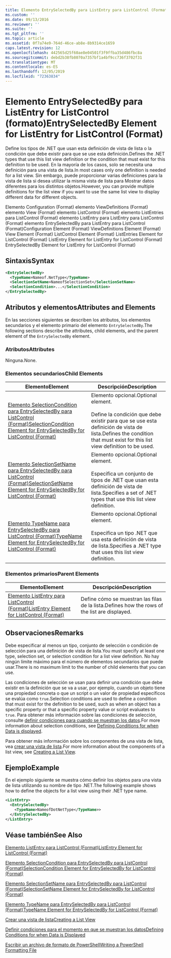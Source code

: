 ```yaml
---
title: Elemento EntrySelectedBy para ListEntry para ListControl (Format) | Microsoft Docs
ms.custom: ''
ms.date: 09/13/2016
ms.reviewer: ''
ms.suite: ''
ms.tgt_pltfrm: ''
ms.topic: article
ms.assetid: 0f7a74e9-764d-46ce-ab8e-8b9314ce1659
caps.latest.revision: 12
ms.openlocfilehash: 442565d25f60ae8e04501f3f9ffba35d486fbc8a
ms.sourcegitcommit: debd2b38fb8070a7357bf1a4bf9cc736f3702f31
ms.translationtype: MT
ms.contentlocale: es-ES
ms.lasthandoff: 12/05/2019
ms.locfileid: "72363834"
---
```

# <a name="entryselectedby-element-for-listentry-for-listcontrol-format"></a><span data-ttu-id="3ed54-102">Elemento EntrySelectedBy para ListEntry for ListControl (formato)</span><span class="sxs-lookup"><span data-stu-id="3ed54-102">EntrySelectedBy Element for ListEntry for ListControl (Format)</span></span>

<span data-ttu-id="3ed54-103">Define los tipos de .NET que usan esta definición de vista de lista o la condición que debe existir para que se use esta definición.</span><span class="sxs-lookup"><span data-stu-id="3ed54-103">Defines the .NET types that use this list view definition or the condition that must exist for this definition to be used.</span></span> <span data-ttu-id="3ed54-104">En la mayoría de los casos, solo se necesita una definición para una vista de lista.</span><span class="sxs-lookup"><span data-stu-id="3ed54-104">In most cases only one definition is needed for a list view.</span></span> <span data-ttu-id="3ed54-105">Sin embargo, puede proporcionar varias definiciones para la vista de lista si desea utilizar la misma vista de lista para Mostrar datos diferentes para los distintos objetos.</span><span class="sxs-lookup"><span data-stu-id="3ed54-105">However, you can provide multiple definitions for the list view if you want to use the same list view to display different data for different objects.</span></span>

<span data-ttu-id="3ed54-106">Elemento Configuration (Format) elemento ViewDefinitions (Format) elemento View (Format) elemento ListControl (Format) elemento ListEntries para ListControl (Format) elemento ListEntry para ListEntry para ListControl (Format) elemento EntrySelectedBy para ListEntry para ListControl (Format)</span><span class="sxs-lookup"><span data-stu-id="3ed54-106">Configuration Element (Format) ViewDefinitions Element (Format) View Element (Format) ListControl Element (Format) ListEntries Element for ListControl (Format) ListEntry Element for ListEntry for ListControl (Format) EntrySelectedBy Element for ListEntry for ListControl (Format)</span></span>

## <a name="syntax"></a><span data-ttu-id="3ed54-107">Sintaxis</span><span class="sxs-lookup"><span data-stu-id="3ed54-107">Syntax</span></span>

```xml
<EntrySelectedBy>
  <TypeName>Nameof.NetType</TypeName>
  <SelectionSetName>NameofSelectionSet</SelectionSetName>
  <SelectionCondition>...</SelectionCondition>
</EntrySelectedBy>
```

## <a name="attributes-and-elements"></a><span data-ttu-id="3ed54-108">Atributos y elementos</span><span class="sxs-lookup"><span data-stu-id="3ed54-108">Attributes and Elements</span></span>

<span data-ttu-id="3ed54-109">En las secciones siguientes se describen los atributos, los elementos secundarios y el elemento primario del elemento `EntrySelectedBy`.</span><span class="sxs-lookup"><span data-stu-id="3ed54-109">The following sections describe the attributes, child elements, and the parent element of the `EntrySelectedBy` element.</span></span>

### <a name="attributes"></a><span data-ttu-id="3ed54-110">Atributos</span><span class="sxs-lookup"><span data-stu-id="3ed54-110">Attributes</span></span>

<span data-ttu-id="3ed54-111">Ninguna.</span><span class="sxs-lookup"><span data-stu-id="3ed54-111">None.</span></span>

### <a name="child-elements"></a><span data-ttu-id="3ed54-112">Elementos secundarios</span><span class="sxs-lookup"><span data-stu-id="3ed54-112">Child Elements</span></span>

|<span data-ttu-id="3ed54-113">Elemento</span><span class="sxs-lookup"><span data-stu-id="3ed54-113">Element</span></span>|<span data-ttu-id="3ed54-114">Descripción</span><span class="sxs-lookup"><span data-stu-id="3ed54-114">Description</span></span>|
|-------------|-----------------|
|[<span data-ttu-id="3ed54-115">Elemento SelectionCondition para EntrySelectedBy para ListControl (Format)</span><span class="sxs-lookup"><span data-stu-id="3ed54-115">SelectionCondition Element for EntrySelectedBy for ListControl  (Format)</span></span>](./selectioncondition-element-for-entryselectedby-for-listcontrol-format.md)|<span data-ttu-id="3ed54-116">Elemento opcional.</span><span class="sxs-lookup"><span data-stu-id="3ed54-116">Optional element.</span></span><br /><br /> <span data-ttu-id="3ed54-117">Define la condición que debe existir para que se use esta definición de vista de lista.</span><span class="sxs-lookup"><span data-stu-id="3ed54-117">Defines the condition that must exist for this list view definition to be used.</span></span>|
|[<span data-ttu-id="3ed54-118">Elemento SelectionSetName para EntrySelectedBy para ListControl (Format)</span><span class="sxs-lookup"><span data-stu-id="3ed54-118">SelectionSetName Element for EntrySelectedBy for ListControl (Format)</span></span>](./selectionsetname-element-for-entryselectedby-for-listcontrol-format.md)|<span data-ttu-id="3ed54-119">Elemento opcional.</span><span class="sxs-lookup"><span data-stu-id="3ed54-119">Optional element.</span></span><br /><br /> <span data-ttu-id="3ed54-120">Especifica un conjunto de tipos de .NET que usan esta definición de vista de lista.</span><span class="sxs-lookup"><span data-stu-id="3ed54-120">Specifies a set of .NET types that use this list view definition.</span></span>|
|[<span data-ttu-id="3ed54-121">Elemento TypeName para EntrySelectedBy para ListControl (Format)</span><span class="sxs-lookup"><span data-stu-id="3ed54-121">TypeName Element for EntrySelectedBy for ListControl (Format)</span></span>](./typename-element-for-entryselectedby-for-listcontrol-format.md)|<span data-ttu-id="3ed54-122">Elemento opcional.</span><span class="sxs-lookup"><span data-stu-id="3ed54-122">Optional element.</span></span><br /><br /> <span data-ttu-id="3ed54-123">Especifica un tipo .NET que usa esta definición de vista de lista.</span><span class="sxs-lookup"><span data-stu-id="3ed54-123">Specifies a .NET type that uses this list view definition.</span></span>|

### <a name="parent-elements"></a><span data-ttu-id="3ed54-124">Elementos primarios</span><span class="sxs-lookup"><span data-stu-id="3ed54-124">Parent Elements</span></span>

|<span data-ttu-id="3ed54-125">Elemento</span><span class="sxs-lookup"><span data-stu-id="3ed54-125">Element</span></span>|<span data-ttu-id="3ed54-126">Descripción</span><span class="sxs-lookup"><span data-stu-id="3ed54-126">Description</span></span>|
|-------------|-----------------|
|[<span data-ttu-id="3ed54-127">Elemento ListEntry para ListControl (Format)</span><span class="sxs-lookup"><span data-stu-id="3ed54-127">ListEntry Element for ListControl (Format)</span></span>](./listentry-element-for-listcontrol-format.md)|<span data-ttu-id="3ed54-128">Define cómo se muestran las filas de la lista.</span><span class="sxs-lookup"><span data-stu-id="3ed54-128">Defines how the rows of the list are displayed.</span></span>|

## <a name="remarks"></a><span data-ttu-id="3ed54-129">Observaciones</span><span class="sxs-lookup"><span data-stu-id="3ed54-129">Remarks</span></span>

<span data-ttu-id="3ed54-130">Debe especificar al menos un tipo, conjunto de selección o condición de selección para una definición de vista de lista.</span><span class="sxs-lookup"><span data-stu-id="3ed54-130">You must specify at least one type, selection set, or selection condition for a list view definition.</span></span> <span data-ttu-id="3ed54-131">No hay ningún límite máximo para el número de elementos secundarios que puede usar.</span><span class="sxs-lookup"><span data-stu-id="3ed54-131">There is no maximum limit to the number of child elements that you can use.</span></span>

<span data-ttu-id="3ed54-132">Las condiciones de selección se usan para definir una condición que debe existir en la definición que se va a usar, por ejemplo, cuando un objeto tiene una propiedad concreta o que un script o un valor de propiedad específicos se evalúa como `true`.</span><span class="sxs-lookup"><span data-stu-id="3ed54-132">Selection conditions are used to define a condition that must exist for the definition to be used, such as when an object has a specific property or that a specific property value or script evaluates to `true`.</span></span> <span data-ttu-id="3ed54-133">Para obtener más información sobre las condiciones de selección, consulte [definir condiciones para cuando se muestran los datos](./defining-conditions-for-displaying-data.md).</span><span class="sxs-lookup"><span data-stu-id="3ed54-133">For more information about selection conditions, see [Defining Conditions for when Data is displayed](./defining-conditions-for-displaying-data.md).</span></span>

<span data-ttu-id="3ed54-134">Para obtener más información sobre los componentes de una vista de lista, vea [crear una vista de lista](./creating-a-list-view.md).</span><span class="sxs-lookup"><span data-stu-id="3ed54-134">For more information about the components of a list view, see [Creating a List View](./creating-a-list-view.md).</span></span>

## <a name="example"></a><span data-ttu-id="3ed54-135">Ejemplo</span><span class="sxs-lookup"><span data-stu-id="3ed54-135">Example</span></span>

<span data-ttu-id="3ed54-136">En el ejemplo siguiente se muestra cómo definir los objetos para una vista de lista utilizando su nombre de tipo .NET.</span><span class="sxs-lookup"><span data-stu-id="3ed54-136">The following example shows how to define the objects for a list view using their .NET type name.</span></span>

```xml
<ListEntry>
  <EntrySelectedBy>
    <TypeName>NameofDotNetType</TypeName>>
  </EntrySelectedBy>
</ListEntry>
```

## <a name="see-also"></a><span data-ttu-id="3ed54-137">Véase también</span><span class="sxs-lookup"><span data-stu-id="3ed54-137">See Also</span></span>

[<span data-ttu-id="3ed54-138">Elemento ListEntry para ListControl (Format)</span><span class="sxs-lookup"><span data-stu-id="3ed54-138">ListEntry Element for ListControl (Format)</span></span>](./listentry-element-for-listcontrol-format.md)

[<span data-ttu-id="3ed54-139">Elemento SelectionCondition para EntrySelectedBy para ListControl (Format)</span><span class="sxs-lookup"><span data-stu-id="3ed54-139">SelectionCondition Element for EntrySelectedBy for ListControl (Format)</span></span>](./selectioncondition-element-for-entryselectedby-for-listcontrol-format.md)

[<span data-ttu-id="3ed54-140">Elemento SelectionSetName para EntrySelectedBy para ListControl (Format)</span><span class="sxs-lookup"><span data-stu-id="3ed54-140">SelectionSetName Element for EntrySelectedBy for ListControl (Format)</span></span>](./selectionsetname-element-for-entryselectedby-for-listcontrol-format.md)

[<span data-ttu-id="3ed54-141">Elemento TypeName para EntrySelectedBy para ListControl (Format)</span><span class="sxs-lookup"><span data-stu-id="3ed54-141">TypeName Element for EntrySelectedBy for ListControl (Format)</span></span>](./typename-element-for-entryselectedby-for-listcontrol-format.md)

[<span data-ttu-id="3ed54-142">Crear una vista de lista</span><span class="sxs-lookup"><span data-stu-id="3ed54-142">Creating a List View</span></span>](./creating-a-list-view.md)

[<span data-ttu-id="3ed54-143">Definir condiciones para el momento en que se muestran los datos</span><span class="sxs-lookup"><span data-stu-id="3ed54-143">Defining Conditions for when Data is Displayed</span></span>](./defining-conditions-for-displaying-data.md)

[<span data-ttu-id="3ed54-144">Escribir un archivo de formato de PowerShell</span><span class="sxs-lookup"><span data-stu-id="3ed54-144">Writing a PowerShell Formatting File</span></span>](./writing-a-powershell-formatting-file.md)
